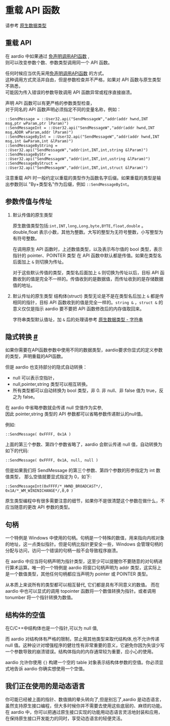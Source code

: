 # 重载 API 函数

请参考 [原生数据类型](datatype.md)

## 重载 API  

在 aardio 中如果通过 [免声明调用API函数](directCall.md) ,  
则可以改变参数个数、参数类型调用同一个 API 函数。  
  
任何时候应当优先采用[免声明调用API函数](directCall.md) 的方式。  
这种调用方式灵活并自由，但是参数检查并不严格，如果对 API 函数与原生类型不熟悉，  
可能因为传入错误的参数导致调用 API 函数异常或程序直接崩溃。  
  
声明 API 函数可以有更严格的参数类型检查，  
对于同名的 API 函数声明必须指定不同的变量名称，例如：

```aardio
::SendMessage = ::User32.api("SendMessageW","addr(addr hwnd,INT msg,ptr wParam,ptr lParam)")
::SendMessageInt = ::User32.api("SendMessageW","addr(addr hwnd,INT msg,ADDR wParam,addr lParam)")
::SendMessageByInt = ::User32.api("SendMessageW","addr(addr hwnd,INT msg,int &wParam,int &lParam)")
::SendMessageByString = ::User32.api("SendMessageW","addr(int,INT,int,string &lParam)")
::SendMessageByStr = ::User32.api("SendMessageW","addr(int,INT,int,ustring &lParam)")
::SendMessageByStruct = ::User32.api("SendMessageW","addr(int,INT,int,struct &lParam)")
```

注意重载 API 时一般约定以重载的类型作为函数名字后缀。如果重载的类型是输出参数则以 "By+类型名"作为后缀，例如 `::SendMessageByInt`。

## 参数传值与传址

1. 默认传值的原生类型

    原生数值类型包括:`int,INT,long,Long,byte,BYTE,float,double` 。double,float 表示小数，其他为整数。大写的整型为无符号整数，小写整型为有符号整数。

    在调用原生 API 函数时，上述数值类型，以及表示布尔值的 bool 类型，表示指针的 pointer、POINTER 类型 在 API 函数中默认都是传值。如果在类型名后面加上 `&` 则切换为传址。

    对于这些默认传值的类型，类型名后面加上 `&` 则切换为传址以后，目标 API 函数收到的值是完全不一样的。传值收到的是数据值，而传址收到的是存储数据值的地址。
  
2. 默认传址的原生类型 
   结构体(struct) 类型无论是不是在类型名后加上 `&` 都是传相同的指针，目标 API 函数收到的值是完全一样的。`string &` ，`struct &` 的意义仅仅是指示 aardio 要不要把 API 函数修改后的内存值取回来。

   字符串类型默认值址，加 `&` 后的处理请参考 [原生数据类型 - 字符串](https://)

## 隐式转换 <a id="implicit-raw-type-conversion" href="#implicit-raw-type-conversion">&#x23;</a>


如果你需要在API函数参数中使用不同的数据类型，aardio要求你显式的定义参数的类型，声明重载的API函数。
  
但是 aardio 也支持部分的隐式自动转换：

- null 可以表示空指针，
- null,pointer,string 类型可以相互转换。
- 所有类型都可以自动转换为 bool 类型，非 0. 非 null、非 false 值为 true，反之为 false。

在 aardio 中省略参数就会传递 null 空值作为实参,  
因此 pointer,string 类型的 API 参数都可以省略参数传递默认的null值。

例如:

```aardio
::SendMessage( 0xFFFF, 0x1A )
```

上面的第三个参数、第四个参数省略了，aardio 会默认传递 null 值，自动转换为如下的代码:

```aardio
::SendMessage( 0xFFFF, 0x1A, null, null )
```

但是如果我们将 SendMessage 的第三个参数、第四个参数的形参指定为 int 数值类型， 那么空值就要显式指定为 0，如下:

```aardio
::SendMessageInt(0xFFFF/*_HWND_BROADCAST*/, 0x1A/*_WM_WININICHANGE*/,0,0 )
```

原生类型编程中有很多需要注意的细节，如果你不是很清楚这个参数在做什么，不应当随意的更改 API 参数的类型。  

## 句柄   

一个特例是 Windows 中使用的句柄。句柄是一个特殊的数值，用来指向内核对象的地址，这一点类似指针。但是句柄比指针更安全一些，Windows 会管理句柄的分配与访问，访问一个错误的句柄一般不会导致程序崩溃。

在 aardio 中应当将句柄声明为指针类型，这至少可以提醒你不要随意的对句柄进行算术运算。唯一的一个特例是 aardio 将窗口句柄声明为 addr 类型，这实际上是一个数值类型，其他任何句柄都应当声明为 pointer 或 POINTER 类型。

从本质上来说所有的类型都可以相互替代, 它们都是具有不同意义的数值。
而在 aardio 中也可以显式的调用 topointer 函数将一个数值转换为指针。或者调用 tonumber 将一个指针转换为数值。 

## 结构体的空值

在C/C++中结构体也是一个指针,可以为 null 值,  
  
而 aardio 对结构体有严格的限制，禁止用其他类型来取代结构体,也不允许传递 null 值。这种设计对增强程序的健壮性有非常重要的意义，它避免你因为失误少写一个参数导致的崩溃错误。结构体指向的内存通常较为重要，应小心的使用。  
  
aardio 允许你使用 `{}` 构建一个空的 table 对象表示结构体参数的空值。你必须显式地告诉 aardio 你确实想使用一个空值。

## 我们正在使用的是动态语言

你可能已经被上面的指针、数值搞的晕头转向了,但是别忘了,aardio 是动态语言，虽然支持原生接口编程，但大多时候你并不需要去使用这些底层的、麻烦的功能。在 aardio 中，你可以把通过原生接口实现的功能用动态语言灵活地封装和应用，在保持原生接口开发能力的同时，享受动态语言的轻便灵活。